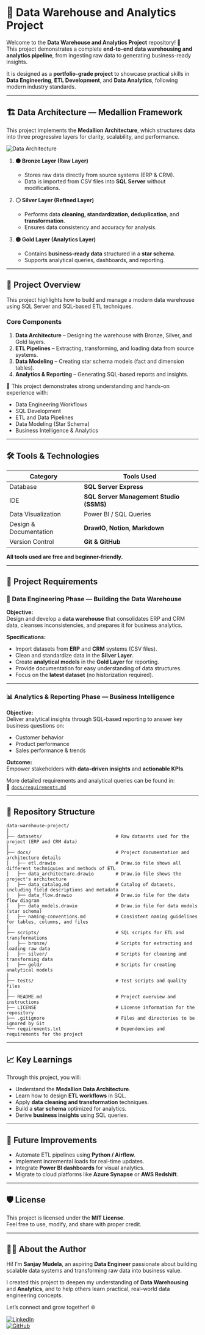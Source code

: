 # 🏢 Data Warehouse and Analytics Project

Welcome to the **Data Warehouse and Analytics Project** repository! 🚀  
This project demonstrates a complete **end-to-end data warehousing and analytics pipeline**, from ingesting raw data to generating business-ready insights.  

It is designed as a **portfolio-grade project** to showcase practical skills in **Data Engineering**, **ETL Development**, and **Data Analytics**, following modern industry standards.

---

## 🏗️ Data Architecture — Medallion Framework

This project implements the **Medallion Architecture**, which structures data into three progressive layers for clarity, scalability, and performance.

![Data Architecture](docs/data_architecture.png)

1. **🟤 Bronze Layer (Raw Layer)**  
   - Stores raw data directly from source systems (ERP & CRM).  
   - Data is imported from CSV files into **SQL Server** without modifications.

2. **⚪ Silver Layer (Refined Layer)**  
   - Performs data **cleaning, standardization, deduplication**, and **transformation**.  
   - Ensures data consistency and accuracy for analysis.

3. **🟡 Gold Layer (Analytics Layer)**  
   - Contains **business-ready data** structured in a **star schema**.  
   - Supports analytical queries, dashboards, and reporting.

---

## 📖 Project Overview

This project highlights how to build and manage a modern data warehouse using SQL Server and SQL-based ETL techniques.

### Core Components
1. **Data Architecture** – Designing the warehouse with Bronze, Silver, and Gold layers.  
2. **ETL Pipelines** – Extracting, transforming, and loading data from source systems.  
3. **Data Modeling** – Creating star schema models (fact and dimension tables).  
4. **Analytics & Reporting** – Generating SQL-based reports and insights.

🎯 This project demonstrates strong understanding and hands-on experience with:
- Data Engineering Workflows  
- SQL Development  
- ETL and Data Pipelines  
- Data Modeling (Star Schema)  
- Business Intelligence & Analytics  

---

## 🛠️ Tools & Technologies

| Category | Tools Used |
|-----------|-------------|
| Database | **SQL Server Express** |
| IDE | **SQL Server Management Studio (SSMS)** |
| Data Visualization | Power BI / SQL Queries |
| Design & Documentation | **DrawIO**, **Notion**, **Markdown** |
| Version Control | **Git & GitHub** |

**All tools used are free and beginner-friendly.**

---

## 🚀 Project Requirements

### 🧱 Data Engineering Phase — Building the Data Warehouse

**Objective:**  
Design and develop a **data warehouse** that consolidates ERP and CRM data, cleanses inconsistencies, and prepares it for business analytics.

**Specifications:**
- Import datasets from **ERP** and **CRM** systems (CSV files).  
- Clean and standardize data in the **Silver Layer**.  
- Create **analytical models** in the **Gold Layer** for reporting.  
- Provide documentation for easy understanding of data structures.  
- Focus on the **latest dataset** (no historization required).  

---

### 📊 Analytics & Reporting Phase — Business Intelligence

**Objective:**  
Deliver analytical insights through SQL-based reporting to answer key business questions on:

- Customer behavior  
- Product performance  
- Sales performance & trends  

**Outcome:**  
Empower stakeholders with **data-driven insights** and **actionable KPIs**.

More detailed requirements and analytical queries can be found in:  
📄 [`docs/requirements.md`](docs/requirements.md)

---

## 📂 Repository Structure

```
data-warehouse-project/
│
├── datasets/                           # Raw datasets used for the project (ERP and CRM data)
│
├── docs/                               # Project documentation and architecture details
│   ├── etl.drawio                      # Draw.io file shows all different techniquies and methods of ETL
│   ├── data_architecture.drawio        # Draw.io file shows the project's architecture
│   ├── data_catalog.md                 # Catalog of datasets, including field descriptions and metadata
│   ├── data_flow.drawio                # Draw.io file for the data flow diagram
│   ├── data_models.drawio              # Draw.io file for data models (star schema)
│   ├── naming-conventions.md           # Consistent naming guidelines for tables, columns, and files
│
├── scripts/                            # SQL scripts for ETL and transformations
│   ├── bronze/                         # Scripts for extracting and loading raw data
│   ├── silver/                         # Scripts for cleaning and transforming data
│   ├── gold/                           # Scripts for creating analytical models
│
├── tests/                              # Test scripts and quality files
│
├── README.md                           # Project overview and instructions
├── LICENSE                             # License information for the repository
├── .gitignore                          # Files and directories to be ignored by Git
└── requirements.txt                    # Dependencies and requirements for the project
```

---

## 📈 Key Learnings

Through this project, you will:
- Understand the **Medallion Data Architecture**.
- Learn how to design **ETL workflows** in SQL.
- Apply **data cleaning and transformation** techniques.
- Build a **star schema** optimized for analytics.
- Derive **business insights** using SQL queries.

---

## 🧠 Future Improvements

- Automate ETL pipelines using **Python / Airflow**.  
- Implement incremental loads for real-time updates.  
- Integrate **Power BI dashboards** for visual analytics.  
- Migrate to cloud platforms like **Azure Synapse** or **AWS Redshift**.

---

## 🛡️ License

This project is licensed under the **MIT License**.  
Feel free to use, modify, and share with proper credit.

---

## 🙋‍♂️ About the Author

Hi! I’m **Sanjay Mudela**, an aspiring **Data Engineer** passionate about building scalable data systems and transforming raw data into business value.

I created this project to deepen my understanding of **Data Warehousing** and **Analytics**, and to help others learn practical, real-world data engineering concepts.

Let’s connect and grow together! 🌐  

[![LinkedIn](https://img.shields.io/badge/LinkedIn-0077B5?style=for-the-badge&logo=linkedin&logoColor=white)](https://linkedin.com/in/sanjay-mudela)  
[![GitHub](https://img.shields.io/badge/GitHub-181717?style=for-the-badge&logo=github&logoColor=white)](https://github.com/SanjayMudela)
